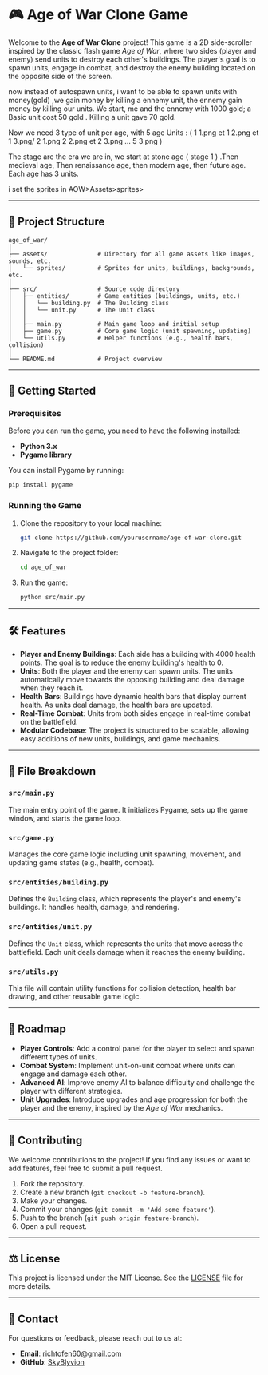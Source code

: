 
# 🎮 Age of War Clone Game

Welcome to the **Age of War Clone** project! This game is a 2D side-scroller inspired by the classic flash game *Age of War*, where two sides (player and enemy) send units to destroy each other's buildings. The player's goal is to spawn units, engage in combat, and destroy the enemy building located on the opposite side of the screen.


now instead of autospawn units, i want to be able to spawn units with money(gold) ,we gain money by killing a ennemy unit, the ennemy gain money by killing our units. We start, me and the ennemy with 1000 gold; a Basic unit cost 50 gold . Killing a unit gave 70 gold. 

Now we need 3 type of unit per age, with 5 age
Units : (  1 1.png et 1 2.png et 1 3.png/ 2 1.png 2 2.png et 2 3.png ... 5 3.png ) 

The stage are the era we are in, we start at stone age ( stage 1 ) .Then medieval age, Then renaissance age, then modern age, then future age. Each age has 3 units.

i set the sprites in AOW>Assets>sprites>

---

## 📝 Project Structure

```
age_of_war/
│
├── assets/              # Directory for all game assets like images, sounds, etc.
│   └── sprites/         # Sprites for units, buildings, backgrounds, etc.
│
├── src/                 # Source code directory
│   ├── entities/        # Game entities (buildings, units, etc.)
│   │   └── building.py  # The Building class
│   │   └── unit.py      # The Unit class
│   │
│   ├── main.py          # Main game loop and initial setup
│   ├── game.py          # Core game logic (unit spawning, updating)
│   └── utils.py         # Helper functions (e.g., health bars, collision)
│
└── README.md            # Project overview
```

---

## 🚀 Getting Started

### Prerequisites

Before you can run the game, you need to have the following installed:

- **Python 3.x**
- **Pygame library**

You can install Pygame by running:

```bash
pip install pygame
```

### Running the Game

1. Clone the repository to your local machine:
    ```bash
    git clone https://github.com/yourusername/age-of-war-clone.git
    ```
   
2. Navigate to the project folder:
    ```bash
    cd age_of_war
    ```

3. Run the game:
    ```bash
    python src/main.py
    ```

---

## 🛠️ Features

- **Player and Enemy Buildings**: Each side has a building with 4000 health points. The goal is to reduce the enemy building's health to 0.
- **Units**: Both the player and the enemy can spawn units. The units automatically move towards the opposing building and deal damage when they reach it.
- **Health Bars**: Buildings have dynamic health bars that display current health. As units deal damage, the health bars are updated.
- **Real-Time Combat**: Units from both sides engage in real-time combat on the battlefield.
- **Modular Codebase**: The project is structured to be scalable, allowing easy additions of new units, buildings, and game mechanics.

---

## 📁 File Breakdown

### `src/main.py`
The main entry point of the game. It initializes Pygame, sets up the game window, and starts the game loop.

### `src/game.py`
Manages the core game logic including unit spawning, movement, and updating game states (e.g., health, combat).

### `src/entities/building.py`
Defines the `Building` class, which represents the player's and enemy's buildings. It handles health, damage, and rendering.

### `src/entities/unit.py`
Defines the `Unit` class, which represents the units that move across the battlefield. Each unit deals damage when it reaches the enemy building.

### `src/utils.py`
This file will contain utility functions for collision detection, health bar drawing, and other reusable game logic.

---

## 🎯 Roadmap

- **Player Controls**: Add a control panel for the player to select and spawn different types of units.
- **Combat System**: Implement unit-on-unit combat where units can engage and damage each other.
- **Advanced AI**: Improve enemy AI to balance difficulty and challenge the player with different strategies.
- **Unit Upgrades**: Introduce upgrades and age progression for both the player and the enemy, inspired by the *Age of War* mechanics.

---

## 🤝 Contributing

We welcome contributions to the project! If you find any issues or want to add features, feel free to submit a pull request.

1. Fork the repository.
2. Create a new branch (`git checkout -b feature-branch`).
3. Make your changes.
4. Commit your changes (`git commit -m 'Add some feature'`).
5. Push to the branch (`git push origin feature-branch`).
6. Open a pull request.

---

## ⚖️ License

This project is licensed under the MIT License. See the [LICENSE](LICENSE) file for more details.

---

## 📧 Contact

For questions or feedback, please reach out to us at:

- **Email**: richtofen60@gmail.com
- **GitHub**: [SkyBlyvion](https://github.com/SkyBlyvion)
